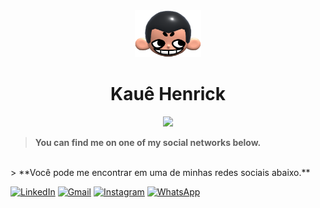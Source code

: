 <div align="center">
  <img height="75px" src="khicon.png" alt="logo">
  <h1 align="center">Kauê Henrick</h1>
</div>
  
<p align="center">
  <img src="https://skillicons.dev/icons?i=html,css,javascript,typescript,react"/>
</p>

> **You can find me on one of my social networks below.**
<br>
> **Você pode me encontrar em uma de minhas redes sociais abaixo.**

  [![LinkedIn](https://img.shields.io/badge/LinkedIn-0077B5?style=for-the-badge&logo=linkedin&logoColor=white)](https://linkedin.com/in/kauehenrick)
  [![Gmail](https://img.shields.io/badge/Gmail-D14836?style=for-the-badge&logo=gmail&logoColor=white)](mailto:kauek78942@gmail.com)
  [![Instagram](https://img.shields.io/badge/Instagram-E4405F?style=for-the-badge&logo=instagram&logoColor=white)](https://instagram.com/k.a.ue)
  [![WhatsApp](https://img.shields.io/badge/WhatsApp-25D366?style=for-the-badge&logo=whatsapp&logoColor=white)](https://wa.me/557799434338)


